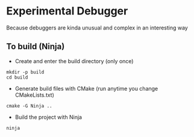 # Experimental Debugger

Because debuggers are kinda unusual and complex in an interesting way

## To build (Ninja)

- Create and enter the build directory (only once)
```
mkdir -p build
cd build
```

- Generate build files with CMake (run anytime you change CMakeLists.txt)
```
cmake -G Ninja ..
```

- Build the project with Ninja
```
ninja
```